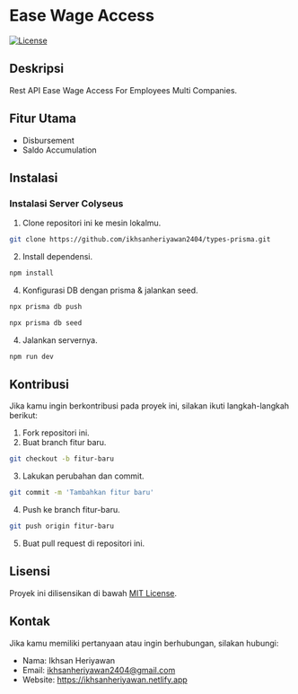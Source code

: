 # Ease Wage Access

[![License](https://img.shields.io/badge/License-MIT-blue.svg)](LICENSE)

## Deskripsi
Rest API Ease Wage Access For Employees Multi Companies.

## Fitur Utama
- Disbursement
- Saldo Accumulation

## Instalasi
### Instalasi Server Colyseus

1. Clone repositori ini ke mesin lokalmu.
```bash
git clone https://github.com/ikhsanheriyawan2404/types-prisma.git
```

2. Install dependensi.
```bash
npm install
```

4. Konfigurasi DB dengan prisma & jalankan seed.
```bash
npx prisma db push
```
```bash
npx prisma db seed
```

4. Jalankan servernya.
```bash
npm run dev
```

## Kontribusi
Jika kamu ingin berkontribusi pada proyek ini, silakan ikuti langkah-langkah berikut:
1. Fork repositori ini.
2. Buat branch fitur baru.
```bash
git checkout -b fitur-baru
```
3. Lakukan perubahan dan commit.
```bash
git commit -m 'Tambahkan fitur baru'
```
4. Push ke branch fitur-baru.
```bash
git push origin fitur-baru
```
5. Buat pull request di repositori ini.


## Lisensi
Proyek ini dilisensikan di bawah [MIT License](LICENSE).

## Kontak
Jika kamu memiliki pertanyaan atau ingin berhubungan, silakan hubungi:
- Nama: Ikhsan Heriyawan
- Email: ikhsanheriyawan2404@gmail.com
- Website: https://ikhsanheriyawan.netlify.app
